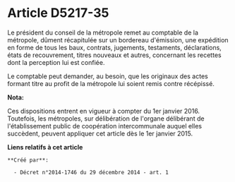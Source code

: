 # Article D5217-35

Le président du conseil de la métropole remet au comptable de la métropole, dûment récapitulée sur un bordereau d'émission,
une expédition en forme de tous les baux, contrats, jugements, testaments, déclarations, états de recouvrement, titres
nouveaux et autres, concernant les recettes dont la perception lui est confiée. 

Le comptable peut demander, au besoin, que les originaux des actes formant titre au profit de la métropole lui soient remis
contre récépissé.

**Nota:**

Ces dispositions entrent en vigueur à compter du 1er janvier 2016. Toutefois, les métropoles, sur délibération de l'organe
délibérant de l'établissement public de coopération intercommunale auquel elles succèdent, peuvent appliquer cet article dès
le 1er janvier 2015.

**Liens relatifs à cet article**

	**Créé par**:

	  - Décret n°2014-1746 du 29 décembre 2014 - art. 1
